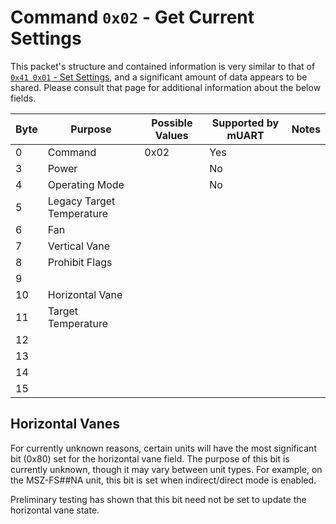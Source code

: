 # Command `0x02` - Get Current Settings

This packet's structure and contained information is very similar to that of 
[`0x41 0x01` - Set Settings][set-settings], and a significant amount of data appears to be shared. Please consult that 
page for additional information about the below fields.

| Byte | Purpose                   | Possible Values | Supported by mUART | Notes |
|------|---------------------------|-----------------|--------------------|-------|
| 0    | Command                   | 0x02            | Yes                |
| 3    | Power                     |                 | No                 |       |
| 4    | Operating Mode            |                 | No                 |       |
| 5    | Legacy Target Temperature |                 |                    |       |
| 6    | Fan                       |                 |                    |       |
| 7    | Vertical Vane             |                 |                    |       |
| 8    | Prohibit Flags            |                 |                    |       |
| 9    |
| 10   | Horizontal Vane           |                 |                    |       |
| 11   | Target Temperature        |                 |                    |       |
| 12   |
| 13   |
| 14   |
| 15   |

[set-settings]: /developer/packet-reference/0x41-set-request/0x01-set-settings

## Horizontal Vanes

For currently unknown reasons, certain units will have the most significant bit (0x80) set for the horizontal vane
field. The purpose of this bit is currently unknown, though it may vary between unit types. For example, on the 
MSZ-FS##NA unit, this bit is set when indirect/direct mode is enabled.

Preliminary testing has shown that this bit need not be set to update the horizontal vane state.